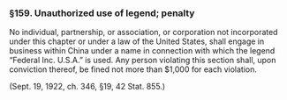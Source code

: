 ### §159. Unauthorized use of legend; penalty ###

No individual, partnership, or association, or corporation not incorporated under this chapter or under a law of the United States, shall engage in business within China under a name in connection with which the legend “Federal Inc. U.S.A.” is used. Any person violating this section shall, upon conviction thereof, be fined not more than $1,000 for each violation.

(Sept. 19, 1922, ch. 346, §19, 42 Stat. 855.)